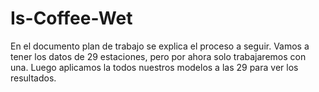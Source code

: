 # Is-Coffee-Wet

En el documento plan de trabajo se explica el proceso a seguir. Vamos a tener los datos de 29 estaciones, pero por ahora solo trabajaremos con una. 
Luego aplicamos la todos nuestros modelos a las 29 para ver los resultados. 

